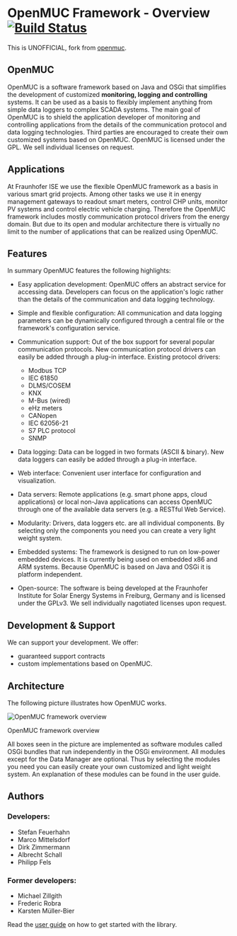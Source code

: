 # OpenMUC Framework - Overview [![Build Status](https://travis-ci.org/gythialy/openmuc.svg?branch=master)](https://travis-ci.org/gythialy/openmuc)

This is UNOFFICIAL, fork from [openmuc](http://www.openmuc.org/openmuc/).

## OpenMUC
OpenMUC is a software framework based on Java and OSGi that simplifies the development of customized **monitoring, logging and controlling** systems. It can be used as a basis to flexibly implement anything from simple data loggers to complex SCADA systems. The main goal of OpenMUC is to shield the application developer of monitoring and controlling applications from the details of the communication protocol and data logging technologies. Third parties are encouraged to create their own customized systems based on OpenMUC. OpenMUC is licensed under the GPL. We sell individual licenses on request.

## Applications
At Fraunhofer ISE we use the flexible OpenMUC framework as a basis in various smart grid projects. Among other tasks we use it in energy management gateways to readout smart meters, control CHP units, monitor PV systems and control electric vehicle charging. Therefore the OpenMUC framework includes mostly communication protocol drivers from the energy domain. But due to its open and modular architecture there is virtually no limit to the number of applications that can be realized using OpenMUC.

## Features
In summary OpenMUC features the following highlights:

- Easy application development: OpenMUC offers an abstract service for accessing data. Developers can focus on the application's logic rather than the details of the communication and data logging technology.
- Simple and flexible configuration: All communication and data logging parameters can be dynamically configured through a central file or the framework's configuration service.
- Communication support: Out of the box support for several popular communication protocols. New communication protocol drivers can easily be added through a plug-in interface. Existing protocol drivers:
	- Modbus TCP
	- IEC 61850
	- DLMS/COSEM
	- KNX
	- M-Bus (wired)
	- eHz meters
	- CANopen
	- IEC 62056-21
	- S7 PLC protocol
	- SNMP

- Data logging: Data can be logged in two formats (ASCII & binary). New data loggers can easily be added through a plug-in interface.
- Web interface: Convenient user interface for configuration and visualization.
- Data servers: Remote applications (e.g. smart phone apps, cloud applications) or local non-Java applications can access OpenMUC through one of the available data servers (e.g. a RESTful Web Service).
- Modularity: Drivers, data loggers etc. are all individual components. By selecting only the components you need you can create a very light weight system.
- Embedded systems: The framework is designed to run on low-power embedded devices. It is currently being used on embedded x86 and ARM systems. Because OpenMUC is based on Java and OSGi it is platform independent.
- Open-source: The software is being developed at the Fraunhofer Institute for Solar Energy Systems in Freiburg, Germany and is licensed under the GPLv3. We sell individually nagotiated licenses upon request.

## Development & Support
We can support your development. We offer:

- guaranteed support contracts
- custom implementations based on OpenMUC.

## Architecture
The following picture illustrates how OpenMUC works.

![OpenMUC framework overview](http://i.imgur.com/JrMoCv0.png)

OpenMUC framework overview

All boxes seen in the picture are implemented as software modules called OSGi bundles that run independently in the OSGi environment. All modules except for the Data Manager are optional. Thus by selecting the modules you need you can easily create your own customized and light weight system. An explanation of these modules can be found in the user guide.

## Authors
### Developers:

- Stefan Feuerhahn
- Marco Mittelsdorf
- Dirk Zimmermann
- Albrecht Schall
- Philipp Fels

### Former developers:

- Michael Zillgith
- Frederic Robra
- Karsten Müller-Bier

Read the [user guide](https://rawgit.com/gythialy/openmuc/master/doc/userguide/openmuc-doc.html) on how to get started with the library.
